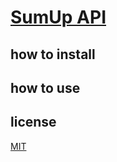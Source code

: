 # [SumUp API](https://developer.sumup.com/online-payments/introduction/get-started)

## how to install

## how to use

## license

[MIT](./LICENSE)

